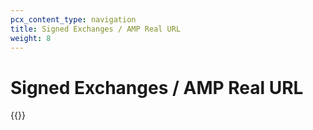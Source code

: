 ```yaml
---
pcx_content_type: navigation
title: Signed Exchanges / AMP Real URL
weight: 8
---
```


# Signed Exchanges / AMP Real URL

{{<directory-listing>}}